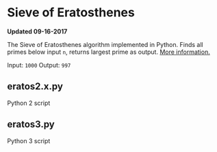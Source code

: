 # Sieve of Eratosthenes
**Updated 09-16-2017**

The Sieve of Eratosthenes algorithm implemented in Python. Finds all primes below input `n`, returns largest prime as output. [More information.](https://en.wikipedia.org/wiki/Sieve_of_Eratosthenes)

Input: `1000`
Output: `997`

## eratos2.x.py
Python 2 script

## eratos3.py
Python 3 script